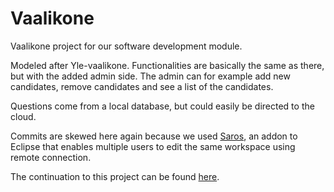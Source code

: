 # Vaalikone
Vaalikone project for our software development module.

Modeled after Yle-vaalikone. Functionalities are basically the same as there, but with the added admin side. The admin can for example add new candidates, remove candidates and see a list of the candidates.

Questions come from a local database, but could easily be directed to the cloud.

Commits are skewed here again because we used [Saros](https://www.saros-project.org/), an addon to Eclipse that enables multiple users to edit the same workspace using remote connection.

The continuation to this project can be found [here](https://github.com/jobbaripojat/vaalikone2).
